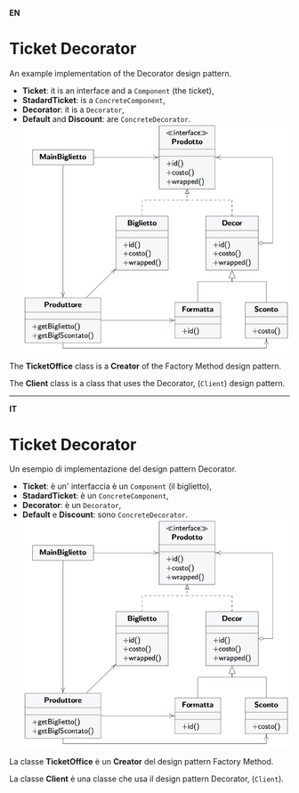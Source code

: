 **EN** 
# Ticket Decorator
An example implementation of the Decorator design pattern.
- **Ticket**: it is an interface and a `Component` (the ticket),
- **StadardTicket**: is a `ConcreteComponent`,
- **Decorator**: it is a `Decorator`,
- **Default** and **Discount**: are `ConcreteDecorator`.
![alt text](image.png)

The **TicketOffice** class is a **Creator** of the Factory Method design pattern.

The **Client** class is a class that uses the Decorator, (`Client`) design pattern.

---
**IT**
# Ticket Decorator
Un esempio di implementazione del design pattern Decorator. 
- **Ticket**: è un' interfaccia è un `Component` (il biglietto),
- **StadardTicket**: è un `ConcreteComponent`, 
- **Decorator**: è un `Decorator`, 
- **Default** e **Discount**: sono `ConcreteDecorator`.
![alt text](image.png)

La classe **TicketOffice** è un **Creator** del design pattern Factory Method.

La classe **Client** è una classe che usa il design pattern Decorator, (`Client`).